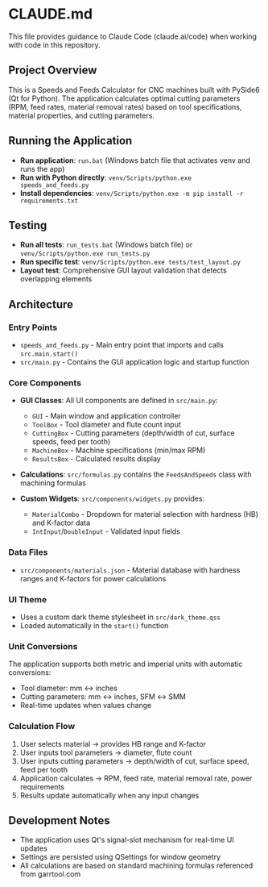 # CLAUDE.md

This file provides guidance to Claude Code (claude.ai/code) when working with code in this repository.

## Project Overview

This is a Speeds and Feeds Calculator for CNC machines built with PySide6 (Qt for Python). The application calculates optimal cutting parameters (RPM, feed rates, material removal rates) based on tool specifications, material properties, and cutting parameters.

## Running the Application

- **Run application**: `run.bat` (Windows batch file that activates venv and runs the app)
- **Run with Python directly**: `venv/Scripts/python.exe speeds_and_feeds.py`
- **Install dependencies**: `venv/Scripts/python.exe -m pip install -r requirements.txt`

## Testing

- **Run all tests**: `run_tests.bat` (Windows batch file) or `venv/Scripts/python.exe run_tests.py`
- **Run specific test**: `venv/Scripts/python.exe tests/test_layout.py`
- **Layout test**: Comprehensive GUI layout validation that detects overlapping elements

## Architecture

### Entry Points
- `speeds_and_feeds.py` - Main entry point that imports and calls `src.main.start()`
- `src/main.py` - Contains the GUI application logic and startup function

### Core Components
- **GUI Classes**: All UI components are defined in `src/main.py`:
  - `GUI` - Main window and application controller
  - `ToolBox` - Tool diameter and flute count input
  - `CuttingBox` - Cutting parameters (depth/width of cut, surface speeds, feed per tooth)
  - `MachineBox` - Machine specifications (min/max RPM)
  - `ResultsBox` - Calculated results display

- **Calculations**: `src/formulas.py` contains the `FeedsAndSpeeds` class with machining formulas
- **Custom Widgets**: `src/components/widgets.py` provides:
  - `MaterialCombo` - Dropdown for material selection with hardness (HB) and K-factor data
  - `IntInput`/`DoubleInput` - Validated input fields

### Data Files
- `src/components/materials.json` - Material database with hardness ranges and K-factors for power calculations

### UI Theme
- Uses a custom dark theme stylesheet in `src/dark_theme.qss`
- Loaded automatically in the `start()` function

### Unit Conversions
The application supports both metric and imperial units with automatic conversions:
- Tool diameter: mm ↔ inches
- Cutting parameters: mm ↔ inches, SFM ↔ SMM
- Real-time updates when values change

### Calculation Flow
1. User selects material → provides HB range and K-factor
2. User inputs tool parameters → diameter, flute count
3. User inputs cutting parameters → depth/width of cut, surface speed, feed per tooth
4. Application calculates → RPM, feed rate, material removal rate, power requirements
5. Results update automatically when any input changes

## Development Notes

- The application uses Qt's signal-slot mechanism for real-time UI updates
- Settings are persisted using QSettings for window geometry
- All calculations are based on standard machining formulas referenced from garrtool.com
